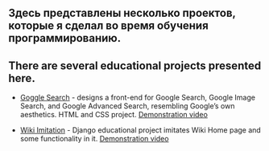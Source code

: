 ## Здесь представлены несколько проектов, которые я сделал во время обучения программированию.

## There are several educational projects presented here. 

  - [Goggle Search](https://github.com/Evgeni6197/Google-Search-front-end) -   designs a front-end for Google Search, Google Image Search, and Google   Advanced Search, resembling Google’s own aesthetics. HTML and CSS project.  [Demonstration video](https://youtu.be/LawI-yi33t8)

  - [Wiki Imitation](https://github.com/Evgeni6197/Wiki_Imitation.git) - Django educational project imitates Wiki Home page and some functionality in it.  [Demonstration video](https://youtu.be/ZUncrEivXnU)



